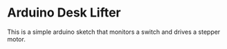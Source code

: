 # Arduino Desk Lifter

This is a simple arduino sketch that monitors a switch and drives a stepper motor.
